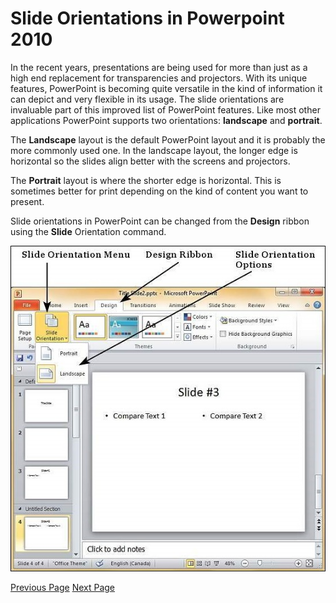 # Slide Orientations in Powerpoint 2010
In the recent years, presentations are being used for more than just as a high end replacement for transparencies and projectors. With its unique features, PowerPoint is becoming quite versatile in the kind of information it can depict and very flexible in its usage. The slide orientations are invaluable part of this improved list of PowerPoint features. Like most other applications PowerPoint supports two orientations: **landscape** and **portrait**.

The **Landscape** layout is the default PowerPoint layout and it is probably the more commonly used one. In the landscape layout, the longer edge is horizontal so the slides align better with the screens and projectors.

The **Portrait** layout is where the shorter edge is horizontal. This is sometimes better for print depending on the kind of content you want to present.

Slide orientations in PowerPoint can be changed from the **Design** ribbon using the **Slide** Orientation command.

![Office 2010](../powerpoint/images/slide_orientation.jpg)


[Previous Page](../powerpoint/powerpoint_setting_backgrounds.md) [Next Page](../powerpoint/powerpoint_saving_presentation.md) 
